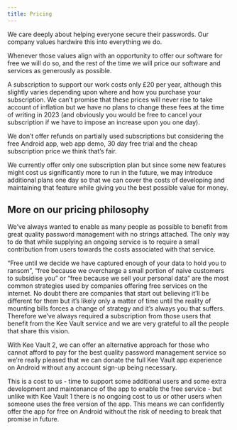 ```yaml
---
title: Pricing
---
```


We care deeply about helping everyone secure their passwords. Our company values hardwire this into everything we do.

Whenever those values align with an opportunity to offer our software for free we will do so, and the rest of the time we will price our software and services as generously as possible.

A subscription to support our work costs only £20 per year, although this slightly varies depending upon where and how you purchase your subscription. We can’t promise that these prices will never rise to take account of inflation but we have no plans to change these fees at the time of writing in 2023 (and obviously you would be free to cancel your subscription if we have to impose an increase upon you one day).

We don’t offer refunds on partially used subscriptions but considering the free Android app, web app demo, 30 day free trial and the cheap subscription price we think that’s fair.

We currently offer only one subscription plan but since some new features might cost us significantly more to run in the future, we may introduce additional plans one day so that we can cover the costs of developing and maintaining that feature while giving you the best possible value for money.

## More on our pricing philosophy

We’ve always wanted to enable as many people as possible to benefit from great quality password management with no strings attached. The only way to do that while supplying an ongoing service is to require a small contribution from users towards the costs associated with that service.

“Free until we decide we have captured enough of your data to hold you to ransom”, “free because we overcharge a small portion of naive customers to subsidise you” or “free because we sell your personal data” are the most common strategies used by companies offering free services on the internet. No doubt there are companies that start out believing it’ll be different for them but it’s likely only a matter of time until the reality of mounting bills forces a change of strategy and it’s always you that suffers. Therefore we’ve always required a subscription from those users that benefit from the Kee Vault service and we are very grateful to all the people that share this vision.

With Kee Vault 2, we can offer an alternative approach for those who cannot afford to pay for the best quality password management service so we’re really pleased that we can donate the full Kee Vault app experience on Android without any account sign-up being necessary.

This is a cost to us - time to support some additional users and some extra development and maintenance of the app to enable the free service - but unlike with Kee Vault 1 there is no ongoing cost to us or other users when someone uses the free version of the app. This means we can confidently offer the app for free on Android without the risk of needing to break that promise in future.